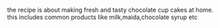 the recipe is about making fresh and tasty chocolate cup cakes at home.
this includes common products like milk,maida,chocolate syrup etc